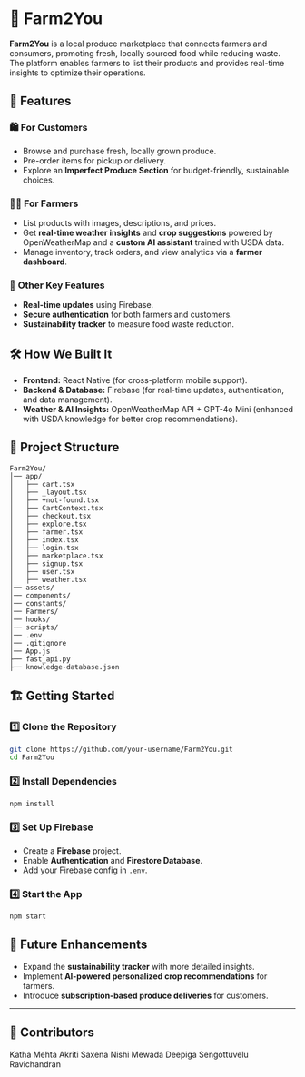# 🌾 **Farm2You**  

**Farm2You** is a local produce marketplace that connects farmers and consumers, promoting fresh, locally sourced food while reducing waste. The platform enables farmers to list their products and provides real-time insights to optimize their operations.

## 🚀 **Features**  

### 🛍️ **For Customers**  
- Browse and purchase fresh, locally grown produce.  
- Pre-order items for pickup or delivery.  
- Explore an **Imperfect Produce Section** for budget-friendly, sustainable choices.  

### 👨‍🌾 **For Farmers**  
- List products with images, descriptions, and prices.  
- Get **real-time weather insights** and **crop suggestions** powered by OpenWeatherMap and a **custom AI assistant** trained with USDA data.  
- Manage inventory, track orders, and view analytics via a **farmer dashboard**.  

### 🔄 **Other Key Features**  
- **Real-time updates** using Firebase.  
- **Secure authentication** for both farmers and customers.  
- **Sustainability tracker** to measure food waste reduction.  

## 🛠️ **How We Built It**  
- **Frontend:** React Native (for cross-platform mobile support).  
- **Backend & Database:** Firebase (for real-time updates, authentication, and data management).  
- **Weather & AI Insights:** OpenWeatherMap API + GPT-4o Mini (enhanced with USDA knowledge for better crop recommendations).  

## 📂 **Project Structure**  
```
Farm2You/
│── app/
│   ├── cart.tsx
│   ├── _layout.tsx
│   ├── +not-found.tsx
│   ├── CartContext.tsx
│   ├── checkout.tsx
│   ├── explore.tsx
│   ├── farmer.tsx
│   ├── index.tsx
│   ├── login.tsx
│   ├── marketplace.tsx
│   ├── signup.tsx
│   ├── user.tsx
│   ├── weather.tsx
│── assets/
│── components/
│── constants/
│── Farmers/
│── hooks/
│── scripts/
│── .env
│── .gitignore
│── App.js
├── fast_api.py
├── knowledge-database.json
```

## 🏗️ **Getting Started**  

### 1️⃣ Clone the Repository  
```bash
git clone https://github.com/your-username/Farm2You.git
cd Farm2You
```

### 2️⃣ Install Dependencies  
```bash
npm install
```

### 3️⃣ Set Up Firebase  
- Create a **Firebase** project.  
- Enable **Authentication** and **Firestore Database**.  
- Add your Firebase config in `.env`.  

### 4️⃣ Start the App  
```bash
npm start
```

## 📌 **Future Enhancements**  
- Expand the **sustainability tracker** with more detailed insights.  
- Implement **AI-powered personalized crop recommendations** for farmers.  
- Introduce **subscription-based produce deliveries** for customers.  

---
## 📌 **Contributors**  
Katha Mehta 
Akriti Saxena
Nishi Mewada
Deepiga Sengottuvelu Ravichandran
